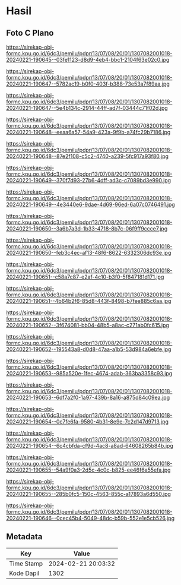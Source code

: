 # Hasil

## Foto C Plano

https://sirekap-obj-formc.kpu.go.id/6dc3/pemilu/pdpr/13/07/08/20/01/1307082001018-20240221-190645--03fe1123-d8d9-4eb4-bbc1-2104f63e02c0.jpg

https://sirekap-obj-formc.kpu.go.id/6dc3/pemilu/pdpr/13/07/08/20/01/1307082001018-20240221-190647--5782ac19-b0f0-403f-b388-73e53a7f89aa.jpg

https://sirekap-obj-formc.kpu.go.id/6dc3/pemilu/pdpr/13/07/08/20/01/1307082001018-20240221-190647--5e4b134c-2914-44ff-ad7f-03444c71f02d.jpg

https://sirekap-obj-formc.kpu.go.id/6dc3/pemilu/pdpr/13/07/08/20/01/1307082001018-20240221-190648--eeaa6a57-54a9-423a-9f9b-a74fc29b7186.jpg

https://sirekap-obj-formc.kpu.go.id/6dc3/pemilu/pdpr/13/07/08/20/01/1307082001018-20240221-190648--87e2f108-c5c2-4740-a239-5fc917a93f80.jpg

https://sirekap-obj-formc.kpu.go.id/6dc3/pemilu/pdpr/13/07/08/20/01/1307082001018-20240221-190649--370f7d93-27b6-4dff-ad3c-c7089bd3e990.jpg

https://sirekap-obj-formc.kpu.go.id/6dc3/pemilu/pdpr/13/07/08/20/01/1307082001018-20240221-190649--4e3440e6-9dae-4d69-96ed-6a07c0746491.jpg

https://sirekap-obj-formc.kpu.go.id/6dc3/pemilu/pdpr/13/07/08/20/01/1307082001018-20240221-190650--3a6b7a3d-1b33-4718-8b7c-06f9ff9ccce7.jpg

https://sirekap-obj-formc.kpu.go.id/6dc3/pemilu/pdpr/13/07/08/20/01/1307082001018-20240221-190650--feb3c4ec-af13-48f6-8622-6332306dc93e.jpg

https://sirekap-obj-formc.kpu.go.id/6dc3/pemilu/pdpr/13/07/08/20/01/1307082001018-20240221-190651--c58a7c87-e2af-4c10-b3f0-5f847181d171.jpg

https://sirekap-obj-formc.kpu.go.id/6dc3/pemilu/pdpr/13/07/08/20/01/1307082001018-20240221-190651--4b64b2f6-85d8-443f-8498-b7fee885c6aa.jpg

https://sirekap-obj-formc.kpu.go.id/6dc3/pemilu/pdpr/13/07/08/20/01/1307082001018-20240221-190652--3f674081-bb04-48b5-a8ac-c271ab0fc615.jpg

https://sirekap-obj-formc.kpu.go.id/6dc3/pemilu/pdpr/13/07/08/20/01/1307082001018-20240221-190652--195543a8-d0d8-47aa-a1b5-53d984a6ebfe.jpg

https://sirekap-obj-formc.kpu.go.id/6dc3/pemilu/pdpr/13/07/08/20/01/1307082001018-20240221-190653--985a520e-1fec-4674-adab-363ba3358c93.jpg

https://sirekap-obj-formc.kpu.go.id/6dc3/pemilu/pdpr/13/07/08/20/01/1307082001018-20240221-190653--6df7a2f0-1a97-439b-8a16-a875d84c09ea.jpg

https://sirekap-obj-formc.kpu.go.id/6dc3/pemilu/pdpr/13/07/08/20/01/1307082001018-20240221-190654--0c7fe6fa-9580-4b31-8e9e-7c2d147d9713.jpg

https://sirekap-obj-formc.kpu.go.id/6dc3/pemilu/pdpr/13/07/08/20/01/1307082001018-20240221-190654--6c4cbfda-cf9d-4ac8-a8ad-64608265b84b.jpg

https://sirekap-obj-formc.kpu.go.id/6dc3/pemilu/pdpr/13/07/08/20/01/1307082001018-20240221-190655--54a9f0a3-2d5c-4c0c-b825-ee46f6a55efa.jpg

https://sirekap-obj-formc.kpu.go.id/6dc3/pemilu/pdpr/13/07/08/20/01/1307082001018-20240221-190655--285b0fc5-150c-4563-855c-a17893a6d550.jpg

https://sirekap-obj-formc.kpu.go.id/6dc3/pemilu/pdpr/13/07/08/20/01/1307082001018-20240221-190646--0cec45b4-5049-48dc-b59b-552e1e5cb526.jpg


## Metadata

| Key        | Value               |
| ---------- | ------------------- |
| Time Stamp | 2024-02-21 20:03:32 |
| Kode Dapil | 1302                |



